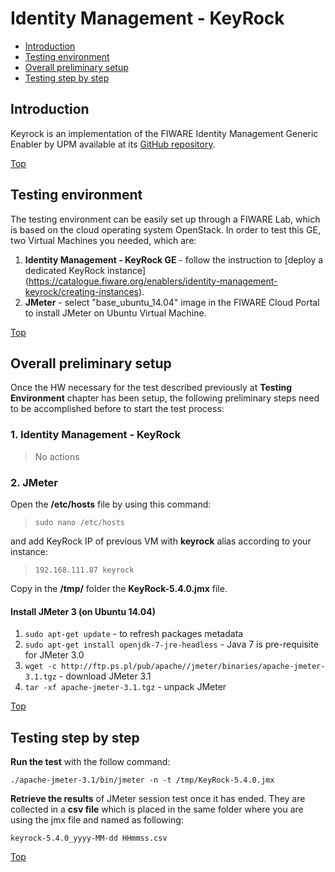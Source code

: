 # Identity Management - KeyRock #

* [Introduction](#introduction)
* [Testing environment](#testing-environment)
* [Overall preliminary setup](#overall-preliminary-setup)
* [Testing step by step](#testing-step-by-step)


## Introduction ##

Keyrock is an implementation of the FIWARE Identity Management Generic Enabler by UPM available at its [GitHub repository](https://github.com/ging/fiware-idm). 

[Top](#identity-management-keyrock)

## Testing environment ##

The testing environment can be easily set up through a FIWARE Lab, which is based on the cloud operating system OpenStack. 
In order to test this GE, two Virtual Machines you needed, which are: 

1. **Identity Management - KeyRock GE** - follow the instruction to [deploy a dedicated KeyRock instance] (https://catalogue.fiware.org/enablers/identity-management-keyrock/creating-instances). 
2. **JMeter** - select "base_ubuntu_14.04" image in the FIWARE Cloud Portal to install JMeter on Ubuntu Virtual Machine.

[Top](#identity-management-keyrock)

## Overall preliminary setup ##

Once the HW necessary for the test described previously at **Testing Environment** chapter has been setup, the following preliminary steps need to be accomplished before to start the test process:

### 1. Identity Management - KeyRock ###

> No actions


### 2. JMeter ###

Open the **/etc/hosts** file by using this command:

> `sudo nano /etc/hosts` 

and add KeyRock IP of previous VM with **keyrock** alias according to your instance: 

> `192.168.111.87 keyrock`


Copy in the **/tmp/** folder the **KeyRock-5.4.0.jmx** file.


#### Install JMeter 3 (on Ubuntu 14.04) ####

1. `sudo apt-get update` - to refresh packages metadata
2. `sudo apt-get install openjdk-7-jre-headless` - Java 7 is pre-requisite for JMeter 3.0
3. `wget -c http://ftp.ps.pl/pub/apache//jmeter/binaries/apache-jmeter-3.1.tgz` - download JMeter 3.1
4. `tar -xf apache-jmeter-3.1.tgz` - unpack JMeter

[Top](#identity-management-keyrock)

## Testing step by step ##

**Run the test** with the follow command: 

`./apache-jmeter-3.1/bin/jmeter -n -t /tmp/KeyRock-5.4.0.jmx`

**Retrieve the results** of JMeter session test once it has ended. They are collected in a **csv file** which is placed in the same folder where you are using the jmx file and named as following: 

`keyrock-5.4.0_yyyy-MM-dd HHmmss.csv`

[Top](#identity-management-keyrock)